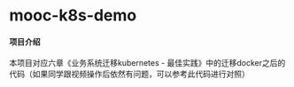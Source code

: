 # mooc-k8s-demo

#### 项目介绍
本项目对应六章《业务系统迁移kubernetes - 最佳实践》中的迁移docker之后的代码（如果同学跟视频操作后依然有问题，可以参考此代码进行对照）
